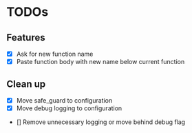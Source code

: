 # TODOs

## Features
- [x] Ask for new function name
- [x] Paste function body with new name below current function

## Clean up
- [x] Move safe_guard to configuration
- [x] Move debug logging to configuration
- [] Remove unnecessary logging or move behind debug flag

